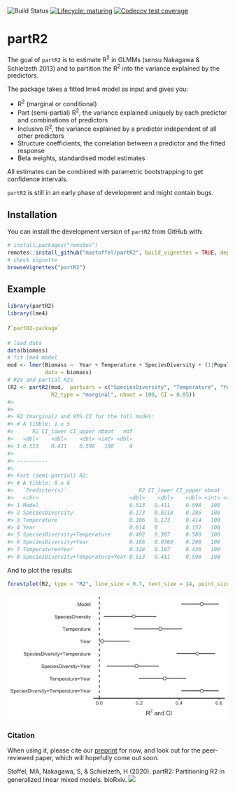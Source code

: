 
<!-- badges: start -->

![Build
Status](https://travis-ci.org/mastoffel/partR2.svg?branch=master)
[![Lifecycle:
maturing](https://img.shields.io/badge/lifecycle-maturing-blue.svg)](https://www.tidyverse.org/lifecycle/#maturing)
[![Codecov test
coverage](https://codecov.io/gh/mastoffel/partR2/branch/master/graph/badge.svg)](https://codecov.io/gh/mastoffel/partR2?branch=master)
<!-- badges: end -->
<!-- README.md is generated from README.Rmd. Please edit that file -->

# partR2

The goal of `partR2` is to estimate R<sup>2</sup> in GLMMs (sensu
Nakagawa & Schielzeth 2013) and to partition the R<sup>2</sup> into the
variance explained by the predictors.

The package takes a fitted lme4 model as input and gives you:

  - R<sup>2</sup> (marginal or conditional)
  - Part (semi-partial) R<sup>2</sup>, the variance explained uniquely
    by each predictor and combinations of predictors
  - Inclusive R<sup>2</sup>, the variance explained by a predictor
    independent of all other predictors
  - Structure coefficients, the correlation between a predictor and the
    fitted response
  - Beta weights, standardised model estimates

All estimates can be combined with parametric bootstrapping to get
confidence intervals.

`partR2` is still in an early phase of development and might contain
bugs.

## Installation

You can install the development version of `partR2` from GitHub with:

``` r
# install.packages("remotes")
remotes::install_github("mastoffel/partR2", build_vignettes = TRUE, dependencies = TRUE) 
# check vignette
browseVignettes("partR2")
```

## Example

``` r
library(partR2)
library(lme4)

?`partR2-package`

# load data
data(biomass)
# fit lme4 model
mod <- lmer(Biomass ~  Year + Temperature + SpeciesDiversity + (1|Population),
            data = biomass)
# R2s and partial R2s
(R2 <- partR2(mod,  partvars = c("SpeciesDiversity", "Temperature", "Year"),
              R2_type = "marginal", nboot = 100, CI = 0.95))
#> 
#> 
#> R2 (marginal) and 95% CI for the full model: 
#> # A tibble: 1 x 5
#>      R2 CI_lower CI_upper nboot   ndf
#>   <dbl>    <dbl>    <dbl> <int> <dbl>
#> 1 0.513    0.411    0.598   100     4
#> 
#> ----------
#> 
#> Part (semi-partial) R2:
#> # A tibble: 8 x 6
#>   `Predictor(s)`                       R2 CI_lower CI_upper nboot   ndf
#>   <chr>                             <dbl>    <dbl>    <dbl> <int> <dbl>
#> 1 Model                             0.513   0.411     0.598   100     4
#> 2 SpeciesDiversity                  0.173   0.0218    0.286   100     3
#> 3 Temperature                       0.306   0.173     0.414   100     3
#> 4 Year                              0.014   0         0.152   100     3
#> 5 SpeciesDiversity+Temperature      0.492   0.387     0.580   100     2
#> 6 SpeciesDiversity+Year             0.186   0.0369    0.298   100     2
#> 7 Temperature+Year                  0.328   0.197     0.436   100     2
#> 8 SpeciesDiversity+Temperature+Year 0.513   0.411     0.598   100     1
```

And to plot the results:

``` r
forestplot(R2, type = "R2", line_size = 0.7, text_size = 14, point_size = 3)
```

![](README-plot-1.png)<!-- -->

### Citation

When using it, please cite our
[preprint](https://www.biorxiv.org/content/10.1101/2020.07.26.221168v1.abstract)
for now, and look out for the peer-reviewed paper, which will hopefully
come out soon.

Stoffel, MA, Nakagawa, S, & Schielzeth, H (2020). partR2: Partitioning
R2 in generalized linear mixed models. bioRxiv.
[![](https://img.shields.io/badge/doi-10.1101/2020.07.26.221168-green.svg)](https://doi.org/10.1101/2020.07.26.221168)
